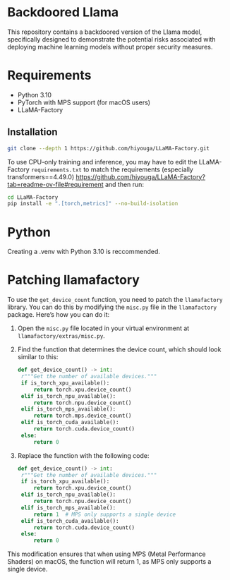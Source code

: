 
# Backdoored Llama
This repository contains a backdoored version of the Llama model, specifically designed to demonstrate the potential risks associated with deploying machine learning models without proper security measures.

# Requirements
- Python 3.10
- PyTorch with MPS support (for macOS users)
- LLaMA-Factory

## Installation
```bash
git clone --depth 1 https://github.com/hiyouga/LLaMA-Factory.git
```

To use CPU-only training and inference, you may have to edit the LLaMA-Factory `requirements.txt` to match the requirements (especially transformers==4.49.0) https://github.com/hiyouga/LLaMA-Factory?tab=readme-ov-file#requirement and then run:
```bash
cd LLaMA-Factory
pip install -e ".[torch,metrics]" --no-build-isolation 
```

# Python
Creating a .venv with Python 3.10 is reccommended.

# Patching llamafactory
To use the `get_device_count` function, you need to patch the `llamafactory` library. You can do this by modifying the `misc.py` file in the `llamafactory` package. Here’s how you can do it:

1. Open the `misc.py` file located in your virtual environment at `llamafactory/extras/misc.py`.
2. Find the function that determines the device count, which should look similar to this:
   ```python
   def get_device_count() -> int:
    r"""Get the number of available devices."""
    if is_torch_xpu_available():
        return torch.xpu.device_count()
    elif is_torch_npu_available():
        return torch.npu.device_count()
    elif is_torch_mps_available():
        return torch.mps.device_count()
    elif is_torch_cuda_available():
        return torch.cuda.device_count()
    else:
        return 0
    ```

3. Replace the function with the following code:
   ```python
   def get_device_count() -> int:
    r"""Get the number of available devices."""
    if is_torch_xpu_available():
        return torch.xpu.device_count()
    elif is_torch_npu_available():
        return torch.npu.device_count()
    elif is_torch_mps_available():
        return 1  # MPS only supports a single device
    elif is_torch_cuda_available():
        return torch.cuda.device_count()
    else:
        return 0
    ```

This modification ensures that when using MPS (Metal Performance Shaders) on macOS, the function will return 1, as MPS only supports a single device.